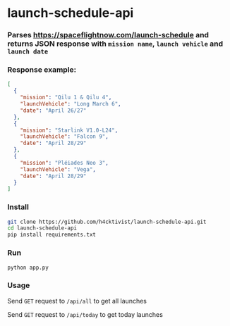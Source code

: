 # launch-schedule-api

### Parses https://spaceflightnow.com/launch-schedule and returns JSON response with `mission name`, `launch vehicle` and `launch date`

### Response example:

```json
[
  {
    "mission": "Qilu 1 & Qilu 4",
    "launchVehicle": "Long March 6",
    "date": "April 26/27"
  },
  {
    "mission": "Starlink V1.0-L24",
    "launchVehicle": "Falcon 9",
    "date": "April 28/29"
  },
  {
    "mission": "Pléiades Neo 3",
    "launchVehicle": "Vega",
    "date": "April 28/29"
  }
]
```

### Install

```sh
git clone https://github.com/h4cktivist/launch-schedule-api.git
cd launch-schedule-api
pip install requirements.txt
```

### Run
```sh
python app.py
```

### Usage
Send `GET` request to `/api/all` to get all launches

Send `GET` request to `/api/today` to get today launches
